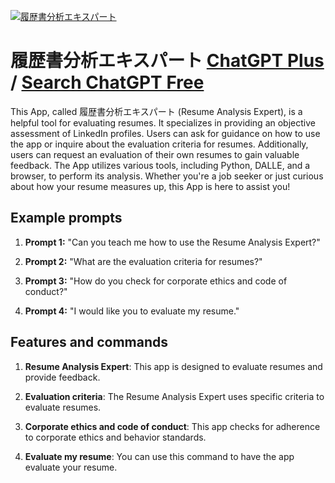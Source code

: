 
[![履歴書分析エキスパート](https://files.oaiusercontent.com/file-pWkoQ2UnX5b9p9z2fjc8psjN?se=2123-10-17T08%3A37%3A06Z&sp=r&sv=2021-08-06&sr=b&rscc=max-age%3D31536000%2C%20immutable&rscd=attachment%3B%20filename%3D19a0b5f1-a7c0-4f62-8b5c-eed1d3454d12.png&sig=gFexNhQQrfK9fERqEBsOZrj%2BIWloYwqgG94rcC93Iu4%3D)](https://chat.openai.com/g/g-gyYnhmEVe-lu-li-shu-fen-xi-ekisupato)

# 履歴書分析エキスパート [ChatGPT Plus](https://chat.openai.com/g/g-gyYnhmEVe-lu-li-shu-fen-xi-ekisupato) / [Search ChatGPT Free](https://gptcall.net/index.html#/?search=%E5%B1%A5%E6%AD%B4%E6%9B%B8%E5%88%86%E6%9E%90%E3%82%A8%E3%82%AD%E3%82%B9%E3%83%91%E3%83%BC%E3%83%88)

This App, called 履歴書分析エキスパート (Resume Analysis Expert), is a helpful tool for evaluating resumes. It specializes in providing an objective assessment of LinkedIn profiles. Users can ask for guidance on how to use the app or inquire about the evaluation criteria for resumes. Additionally, users can request an evaluation of their own resumes to gain valuable feedback. The App utilizes various tools, including Python, DALLE, and a browser, to perform its analysis. Whether you're a job seeker or just curious about how your resume measures up, this App is here to assist you!

## Example prompts

1. **Prompt 1:** "Can you teach me how to use the Resume Analysis Expert?"

2. **Prompt 2:** "What are the evaluation criteria for resumes?"

3. **Prompt 3:** "How do you check for corporate ethics and code of conduct?"

4. **Prompt 4:** "I would like you to evaluate my resume."

## Features and commands

1. **Resume Analysis Expert**: This app is designed to evaluate resumes and provide feedback.

2. **Evaluation criteria**: The Resume Analysis Expert uses specific criteria to evaluate resumes.

3. **Corporate ethics and code of conduct**: This app checks for adherence to corporate ethics and behavior standards.

4. **Evaluate my resume**: You can use this command to have the app evaluate your resume.


